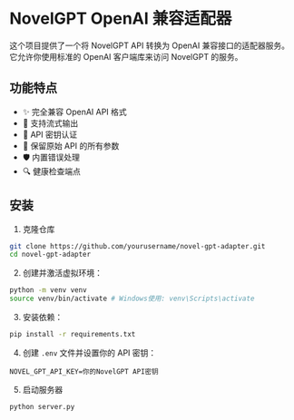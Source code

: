 # NovelGPT OpenAI 兼容适配器

这个项目提供了一个将 NovelGPT API 转换为 OpenAI 兼容接口的适配器服务。它允许你使用标准的 OpenAI 客户端库来访问 NovelGPT 的服务。

## 功能特点

- ✨ 完全兼容 OpenAI API 格式
- 🚀 支持流式输出
- 🔑 API 密钥认证
- 🔄 保留原始 API 的所有参数
- 🛡️ 内置错误处理
- 🔍 健康检查端点

## 安装

1. 克隆仓库

```bash
git clone https://github.com/yourusername/novel-gpt-adapter.git
cd novel-gpt-adapter
```

2. 创建并激活虚拟环境：

```bash
python -m venv venv
source venv/bin/activate # Windows使用: venv\Scripts\activate
```

3. 安装依赖：

```bash
pip install -r requirements.txt
```

4. 创建 `.env` 文件并设置你的 API 密钥：

```env
NOVEL_GPT_API_KEY=你的NovelGPT API密钥
```

5. 启动服务器

```bash
python server.py
```

